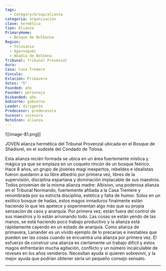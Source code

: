 ```yaml
---
tags:
  - Category/Group/alianza
categoria: organización
clase: hermética
tipo: Alianza
PrimaryHome:
  - Bosque de Bulbonna
Region:
  - Tolosania
  - Agarnagués
  - Abadía de Bolbona
Tribunal: Tribunal Provenzal
Aura: 
Casa: Casa Tremere
Vinculo: 
Estacion: Primavera
Votos: "5"
Founded: año
Founder: personaje
Disbanded: año
Gobierno: gobierno
Leader: dirigente
Predecesor: predecesora
Sucesor: sucesora
NoteIcon: alianza
---
```

![[image-81.png]] 
 <section class="wa-section main-content"><p><span class="dropcap">J</span>OVEN alianza hermética del <span class="article-link article-explorer-link entity-link wa-link" data-article-privacy="public" data-article-id="c6678309-26f2-401d-8313-72129cb1ecbb" data-template-type="organization" data-article="c6678309-26f2-401d-8313-72129cb1ecbb">Tribunal Provenzal</span> ubicada en el Bosque de Shadisrel, en el sudeste del <span data-article-privacy="private" data-article-id="120e3210-fa93-4765-840e-0ce6b65cd866" data-template-type="organization" class="private-article article-unlinked entity-link wa-link">Condado de Tolosa</span>.
</p><div id="f816be88533b2f44c8ab8d7d1c43ef0b" class="visibility-toggler image-thumb-container user-css-image-thumbnail position-relative padding-10 "><img src="https://worldanvil.com/uploads/images/c4903cbbb26f86d4792308d5125e3da9.png" alt title="montedemo_hyper_realistic_photographic_image_hyper_detailed_in__8f55d8e9-bb11-47bc-bcb2-aee4c0132dda.png" /></div>
Esta alianza recién formada se ubica en un área fuertemente mística y mágica ya que se emplaza en un coqueto rincón de un bosque feérico. Hace 8 años, un grupo de jóvenes magi inexpertos, rebeldes e idealistas fueron quedaron a su libre albedrío por primera vez, libres de la supervisión, disciplina espartana y dominación implacable de sus maestros. Todos provenían de la misma alianza madre: <span data-article-privacy="private" data-article-id="4ff594de-2bf2-464b-b317-b132c39f8cb1" data-template-type="organization" class="private-article article-unlinked entity-link wa-link">Albision</span>, una poderosa alianza en el <span data-article-privacy="private" data-article-id="daf68145-5784-4c1d-93fa-d472917e2d78" data-template-type="organization" class="private-article article-unlinked entity-link wa-link">Tribunal Normando</span>, fuertemente afiliada a la <span data-article-privacy="private" data-article-id="753f2aac-9dd1-43fb-997b-b4a5101d9251" data-template-type="organization" class="private-article article-unlinked entity-link wa-link">Casa Tremere</span> y renombrada por su estricta disciplina, estética y falta de humor. Solos en un exótico bosque de hadas, estos magos inmaduros finalmente están haciendo lo que les apetece y experimentan algo más que su propia sensación de caos y anarquía. Por primera vez, están fuera del control de sus maestros y lo están arruinando todo. Las cosas se están yendo de las manos, se está haciendo poco trabajo productivo y la alianza está rápidamente cayendo en un estado de anarquía. Como alianza de primavera, Lariander es un vívido ejemplo de lo precarias e inestables que pueden ser las cosas cuando se encuentra una alianza por primera vez. El esfuerzo de construir una alianza es ciertamente un trabajo difícil y estos magos enfrentarán mucha agitación, conflicto y un número incalculable de reveses en los años venideros. Necesitan ayuda si quieren sobrevivir, y la mejor ayuda que podrían obtener sería un pequeño consejo sensato.
<div id="5750a97a9c38be901d2907ebdf9a0c8f" class="visibility-toggler image-thumb-container user-css-image-thumbnail position-relative padding-10 "><img src="https://worldanvil.com/uploads/images/677c1951aa79c4bfad878415decfc2fb.png" alt title="montedemo_the_lost_boys_summercamp_built_on_treehouses_on_immen_7c602a9b-f044-47d3-a14d-db3650efed6c.png" /></div>

--- 